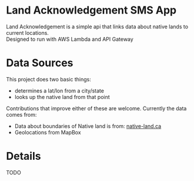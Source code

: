 # Land Acknowledgement SMS App
Land Acknowledgement is a simple api that links data about native lands to current locations.  
Designed to run with AWS Lambda and API Gateway 

# Data Sources
This project does two basic things:  
- determines a lat/lon from a city/state
- looks up the native land from that point

Contributions that improve either of these are welcome. Currently the data comes from:

- Data about boundaries of Native land is from: [native-land.ca](https://native-land.ca)   
- Geolocations from MapBox

# Details
TODO 